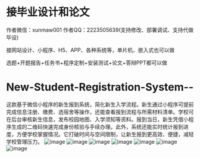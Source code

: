# 接毕业设计和论文
作者微信：xunmaw001  作者QQ：2223505639(支持修改、部署调试、支持代做毕设)

接网站设计、小程序、H5、APP、各种系统等，单片机、嵌入式也可以做

选题+开题报告+任务书+程序定制+安装测试+论文+答辩PPT都可以做
# New-Student-Registration-System--
这款基于微信小程序的新生报到系统，简化新生入学流程。新生通过小程序可提前完成信息注册、缴费、选宿舍等操作，还能查看报到流程与所需材料清单。学校可在后台审核新生信息，发布校园地图、入学须知等资料。报到当日，新生凭借小程序生成的二维码快速完成身份核验与手续办理。此外，系统还能实时统计报到进度，方便学校掌握情况。它打破时间与空间限制，让新生报到更高效、便捷，减轻学校管理压力。 
![image](https://github.com/user-attachments/assets/5db0a75a-ec20-4389-b08d-8546f2457b70)
![image](https://github.com/user-attachments/assets/cb6f8518-c558-48c9-92c5-2d84ba4e416a)
![image](https://github.com/user-attachments/assets/fd560a13-a7ca-4cea-ad4d-79d620ab6087)
![image](https://github.com/user-attachments/assets/f6cfa657-935e-4175-9399-eab2dd02c465)
![image](https://github.com/user-attachments/assets/98cc1759-7ecf-4326-aad8-3434bc743345)
![image](https://github.com/user-attachments/assets/c2e07a41-7d2a-4f90-9d70-ba67a11b4581)
![image](https://github.com/user-attachments/assets/1377026b-1cd0-46ab-9428-b765051873c7)
